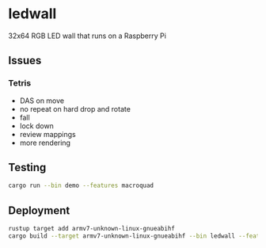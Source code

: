 # ledwall

32x64 RGB LED wall that runs on a Raspberry Pi

## Issues

### Tetris

- DAS on move
- no repeat on hard drop and rotate
- fall
- lock down
- review mappings
- more rendering

## Testing

```sh
cargo run --bin demo --features macroquad
```

## Deployment

```sh
rustup target add armv7-unknown-linux-gnueabihf
cargo build --target armv7-unknown-linux-gnueabihf --bin ledwall --features rpi-led-matrix
```
